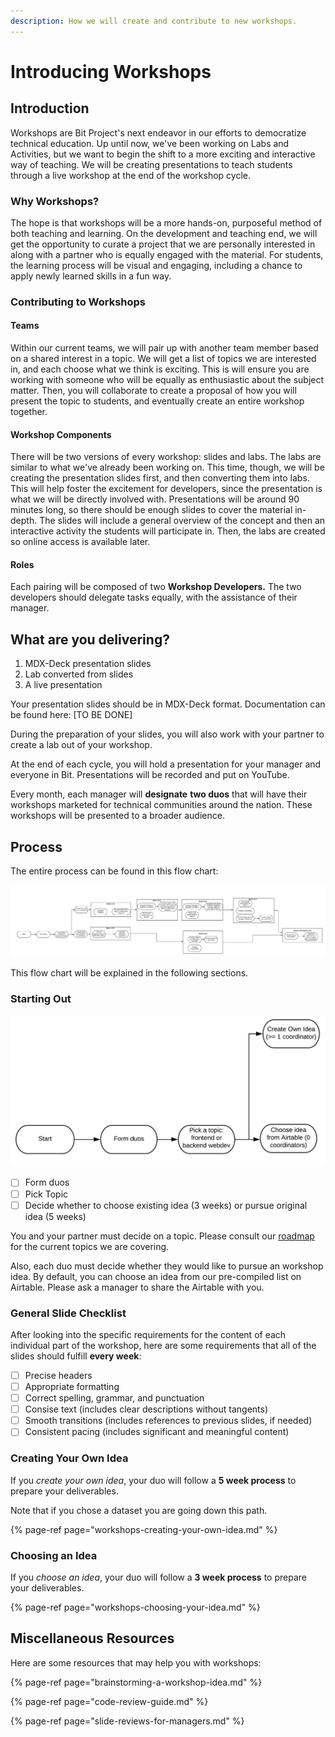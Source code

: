 ```yaml
---
description: How we will create and contribute to new workshops.
---
```


# Introducing Workshops

## Introduction

Workshops are Bit Project's next endeavor in our efforts to democratize technical education. Up until now, we've been working on Labs and Activities, but we want to begin the shift to a more exciting and interactive way of teaching. We will be creating presentations to teach students through a live workshop at the end of the workshop cycle.

### Why Workshops?

The hope is that workshops will be a more hands-on, purposeful method of both teaching and learning. On the development and teaching end, we will get the opportunity to curate a project that we are personally interested in along with a partner who is equally engaged with the material. For students, the learning process will be visual and engaging, including a chance to apply newly learned skills in a fun way.

### Contributing to Workshops

#### Teams

Within our current teams, we will pair up with another team member based on a shared interest in a topic. We will get a list of topics we are interested in, and each choose what we think is exciting. This is will ensure you are working with someone who will be equally as enthusiastic about the subject matter. Then, you will collaborate to create a proposal of how you will present the topic to students, and eventually create an entire workshop together.

#### Workshop Components

There will be two versions of every workshop: slides and labs. The labs are similar to what we've already been working on. This time, though, we will be creating the presentation slides first, and then converting them into labs. This will help foster the excitement for developers, since the presentation is what we will be directly involved with. Presentations will be around 90 minutes long, so there should be enough slides to cover the material in-depth. The slides will include a general overview of the concept and then an interactive activity the students will participate in. Then, the labs are created so online access is available later.

#### Roles

Each pairing will be composed of two **Workshop Developers.** The two developers should delegate tasks equally, with the assistance of their manager.

## What are you delivering?

1. MDX-Deck presentation slides
2. Lab converted from slides
3. A live presentation 

Your presentation slides should be in MDX-Deck format. Documentation can be found here: \[TO BE DONE\]

During the preparation of your slides, you will also work with your partner to create a lab out of your workshop.

At the end of each cycle, you will hold a presentation for your manager and everyone in Bit. Presentations will be recorded and put on YouTube.

Every month, each manager will **designate** **two duos** that will have their workshops marketed for technical communities around the nation. These workshops will be presented to a broader audience. 

## Process

The entire process can be found in this flow chart:

![Workshop Development Process](../../../.gitbook/assets/workshop-flowchart-page-1-2.png)

This flow chart will be explained in the following sections.

### Starting Out

![Flowchart for Starting Out](../../../.gitbook/assets/workshop-flowchart-page-2%20%281%29.jpeg)

* [ ] Form duos
* [ ] Pick Topic
* [ ] Decide whether to choose existing idea \(3 weeks\) or pursue original idea \(5 weeks\)

You and your partner must decide on a topic. Please consult our [roadmap](../development-roadmap/#current-topics-in-focus) for the current topics we are covering.

Also, each duo must decide whether they would like to pursue an workshop idea. By default, you can choose an idea from our pre-compiled list on Airtable. Please ask a manager to share the Airtable with you.

### General Slide Checklist

After looking into the specific requirements for the content of each individual part of the workshop, here are some requirements that all of the slides should fulfill **every week**:

* [ ] Precise headers
* [ ] Appropriate formatting 
* [ ] Correct spelling, grammar, and punctuation
* [ ] Consise text \(includes clear descriptions without tangents\)
* [ ] Smooth transitions \(includes references to previous slides, if needed\)
* [ ] Consistent pacing \(includes significant and meaningful content\)

### Creating Your Own Idea

If you _create your own idea_, your duo will follow a **5 week process** to prepare your deliverables.

Note that if you chose a dataset you are going down this path.

{% page-ref page="workshops-creating-your-own-idea.md" %}

### Choosing an Idea

If you _choose an idea_, your duo will follow a **3 week process** to prepare your deliverables.

{% page-ref page="workshops-choosing-your-idea.md" %}

### 



## Miscellaneous Resources

Here are some resources that may help you with workshops:

{% page-ref page="brainstorming-a-workshop-idea.md" %}

{% page-ref page="code-review-guide.md" %}

{% page-ref page="slide-reviews-for-managers.md" %}

